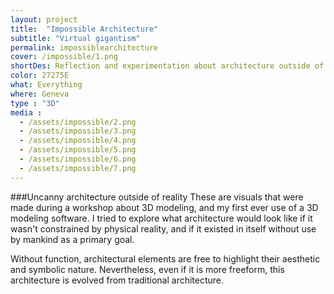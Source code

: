 ```yaml
---
layout: project
title:  "Impossible Architecture"
subtitle: "Virtual gigantism"
permalink: impossiblearchitecture
cover: /impossible/1.png
shortDes: Reflection and experimentation about architecture outside of the constraints of physical reality
color: 27275E
what: Everything
where: Geneva
type : "3D"
media :
  - /assets/impossible/2.png
  - /assets/impossible/3.png
  - /assets/impossible/4.png
  - /assets/impossible/5.png
  - /assets/impossible/6.png
  - /assets/impossible/7.png
---
```


###Uncanny architecture outside of reality
These are visuals that were made during a workshop about 3D modeling, and my first ever use of a 3D modeling software. I tried to explore what architecture would look like if it wasn't constrained by physical reality, and if it existed in itself without use by mankind as a primary goal.

Without function, architectural elements are free to highlight their aesthetic and symbolic nature. Nevertheless, even if it is more freeform, this architecture is evolved from traditional architecture.
